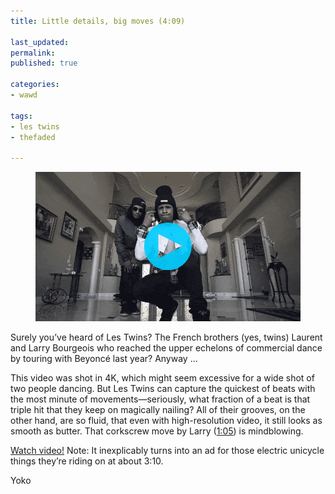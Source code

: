 ```yaml
---
title: Little details, big moves (4:09)

last_updated: 
permalink: 
published: true

categories:
- wawd

tags:
- les twins
- thefaded

---
```


<figure>
	<a href="https://www.youtube.com/watch?v=4kcDmKCK--o"><img src="/assets/images/2015-10-06-les-twins-pull-up-optimized.gif" alt="Laurent and Larry being the coolest goofs" /></a>
</figure>

Surely you’ve heard of Les Twins? The French brothers (yes, twins) Laurent and Larry Bourgeois who reached the upper echelons of commercial dance by touring with Beyoncé last year? Anyway …

This video was shot in 4K, which might seem excessive for a wide shot of two people dancing. But Les Twins can capture the quickest of beats with the most minute of movements—seriously, what fraction of a beat is that triple hit that they keep on magically nailing? All of their grooves, on the other hand, are so fluid, that even with high-resolution video, it still looks as smooth as butter. That corkscrew move by Larry ([1:05](https://youtu.be/4kcDmKCK--o?t=1m5s)) is mindblowing.

[Watch video!](https://www.youtube.com/watch?v=4kcDmKCK--o)
Note: It inexplicably turns into an ad for those electric unicycle things they’re riding on at about 3:10.
 

Yoko